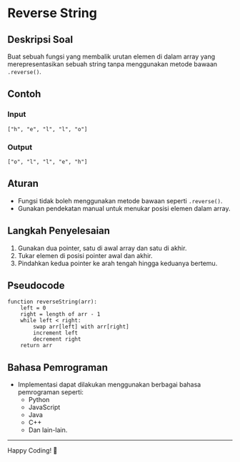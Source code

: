 # Reverse String

## Deskripsi Soal

Buat sebuah fungsi yang membalik urutan elemen di dalam array yang merepresentasikan sebuah string tanpa menggunakan metode bawaan `.reverse()`.

## Contoh

### Input
```
["h", "e", "l", "l", "o"]
```

### Output
```
["o", "l", "l", "e", "h"]
```

## Aturan
- Fungsi tidak boleh menggunakan metode bawaan seperti `.reverse()`.
- Gunakan pendekatan manual untuk menukar posisi elemen dalam array.

## Langkah Penyelesaian

1. Gunakan dua pointer, satu di awal array dan satu di akhir.
2. Tukar elemen di posisi pointer awal dan akhir.
3. Pindahkan kedua pointer ke arah tengah hingga keduanya bertemu.

## Pseudocode

```
function reverseString(arr):
    left = 0
    right = length of arr - 1
    while left < right:
        swap arr[left] with arr[right]
        increment left
        decrement right
    return arr
```

## Bahasa Pemrograman

- Implementasi dapat dilakukan menggunakan berbagai bahasa pemrograman seperti:
  - Python
  - JavaScript
  - Java
  - C++
  - Dan lain-lain.

---

Happy Coding! 🎉
